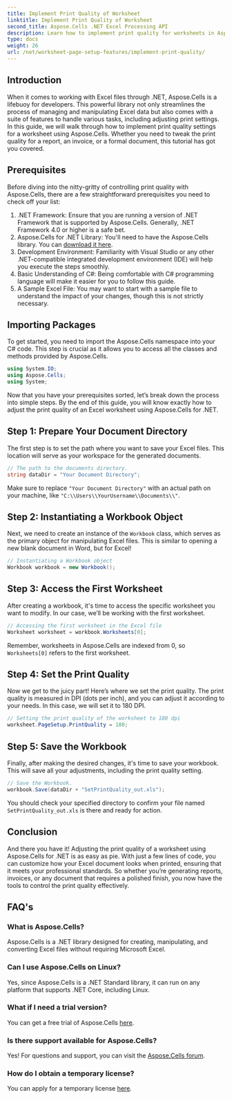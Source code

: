 ```yaml
---
title: Implement Print Quality of Worksheet
linktitle: Implement Print Quality of Worksheet
second_title: Aspose.Cells .NET Excel Processing API
description: Learn how to implement print quality for worksheets in Aspose.Cells for .NET in this easy-to-follow guide. Perfect for managing Excel documents efficiently.
type: docs
weight: 26
url: /net/worksheet-page-setup-features/implement-print-quality/
---
```

## Introduction
When it comes to working with Excel files through .NET, Aspose.Cells is a lifebuoy for developers. This powerful library not only streamlines the process of managing and manipulating Excel data but also comes with a suite of features to handle various tasks, including adjusting print settings. In this guide, we will walk through how to implement print quality settings for a worksheet using Aspose.Cells. Whether you need to tweak the print quality for a report, an invoice, or a formal document, this tutorial has got you covered.
## Prerequisites
Before diving into the nitty-gritty of controlling print quality with Aspose.Cells, there are a few straightforward prerequisites you need to check off your list:
1. .NET Framework: Ensure that you are running a version of .NET Framework that is supported by Aspose.Cells. Generally, .NET Framework 4.0 or higher is a safe bet.
2. Aspose.Cells for .NET Library: You'll need to have the Aspose.Cells library. You can [download it here](https://releases.aspose.com/cells/net/).
3. Development Environment: Familiarity with Visual Studio or any other .NET-compatible integrated development environment (IDE) will help you execute the steps smoothly.
4. Basic Understanding of C#: Being comfortable with C# programming language will make it easier for you to follow this guide.
5. A Sample Excel File: You may want to start with a sample file to understand the impact of your changes, though this is not strictly necessary.
## Importing Packages
To get started, you need to import the Aspose.Cells namespace into your C# code. This step is crucial as it allows you to access all the classes and methods provided by Aspose.Cells.
```csharp
using System.IO;
using Aspose.Cells;
using System;
```
Now that you have your prerequisites sorted, let’s break down the process into simple steps. By the end of this guide, you will know exactly how to adjust the print quality of an Excel worksheet using Aspose.Cells for .NET.
## Step 1: Prepare Your Document Directory
The first step is to set the path where you want to save your Excel files. This location will serve as your workspace for the generated documents.
```csharp
// The path to the documents directory.
string dataDir = "Your Document Directory";
```
Make sure to replace `"Your Document Directory"` with an actual path on your machine, like `"C:\\Users\\YourUsername\\Documents\\"`.
## Step 2: Instantiating a Workbook Object
Next, we need to create an instance of the `Workbook` class, which serves as the primary object for manipulating Excel files. This is similar to opening a new blank document in Word, but for Excel!
```csharp
// Instantiating a Workbook object
Workbook workbook = new Workbook();
```
## Step 3: Access the First Worksheet
After creating a workbook, it's time to access the specific worksheet you want to modify. In our case, we’ll be working with the first worksheet.
```csharp
// Accessing the first worksheet in the Excel file
Worksheet worksheet = workbook.Worksheets[0];
```
Remember, worksheets in Aspose.Cells are indexed from 0, so `Worksheets[0]` refers to the first worksheet.
## Step 4: Set the Print Quality
Now we get to the juicy part! Here’s where we set the print quality. The print quality is measured in DPI (dots per inch), and you can adjust it according to your needs. In this case, we will set it to 180 DPI.
```csharp
// Setting the print quality of the worksheet to 180 dpi
worksheet.PageSetup.PrintQuality = 180;
```
## Step 5: Save the Workbook
Finally, after making the desired changes, it's time to save your workbook. This will save all your adjustments, including the print quality setting.
```csharp
// Save the Workbook.
workbook.Save(dataDir + "SetPrintQuality_out.xls");
```
You should check your specified directory to confirm your file named `SetPrintQuality_out.xls` is there and ready for action.
## Conclusion
And there you have it! Adjusting the print quality of a worksheet using Aspose.Cells for .NET is as easy as pie. With just a few lines of code, you can customize how your Excel document looks when printed, ensuring that it meets your professional standards. So whether you’re generating reports, invoices, or any document that requires a polished finish, you now have the tools to control the print quality effectively.
## FAQ's
### What is Aspose.Cells?
Aspose.Cells is a .NET library designed for creating, manipulating, and converting Excel files without requiring Microsoft Excel.
### Can I use Aspose.Cells on Linux?
Yes, since Aspose.Cells is a .NET Standard library, it can run on any platform that supports .NET Core, including Linux.
### What if I need a trial version?
You can get a free trial of Aspose.Cells [here](https://releases.aspose.com/).
### Is there support available for Aspose.Cells?
Yes! For questions and support, you can visit the [Aspose.Cells forum](https://forum.aspose.com/c/cells/9).
### How do I obtain a temporary license?
You can apply for a temporary license [here](https://purchase.aspose.com/temporary-license/).

